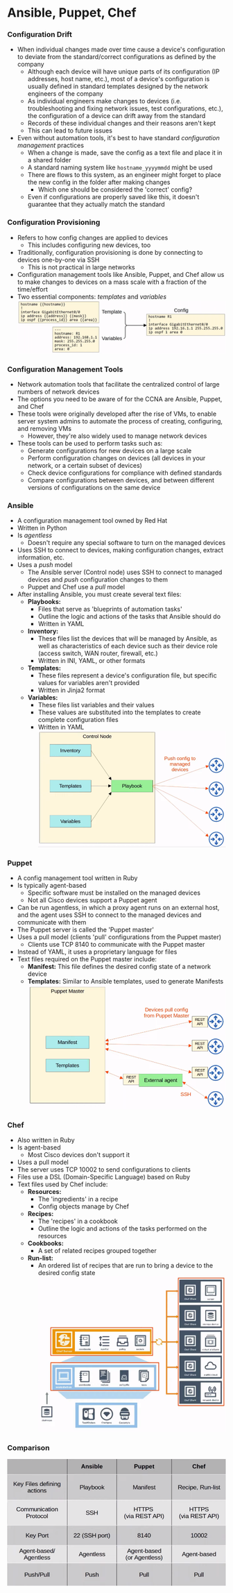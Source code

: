 # Ansible, Puppet, Chef
### Configuration Drift
- When individual changes made over time cause a device's configuration to deviate from the standard/correct configurations as defined by the company
	- Although each device will have unique parts of its configuration (IP addresses, host name, etc.), most of a device's configuration is usually defined in standard templates designed by the network engineers of the company
	- As individual engineers make changes to devices (i.e. troubleshooting and fixing network issues, test configurations, etc.), the configuration of a device can drift away from the standard
	- Records of these individual changes and their reasons aren't kept
	- This can lead to future issues
- Even without automation tools, it's best to have standard *configuration management* practices
	- When a change is made, save the config as a text file and place it in a shared folder
	- A standard naming system like `hostname_yyyymmdd` might be used
	- There are flows to this system, as an engineer might forget to place the new config in the folder after making changes
		- Which one should be considered the 'correct' config?
	- Even if configurations are properly saved like this, it doesn't guarantee that they actually match the standard
### Configuration Provisioning
- Refers to how config changes are applied to devices
	- This includes configuring new devices, too
- Traditionally, configuration provisioning is done by connecting to devices one-by-one via SSH
	- This is not practical in large networks
- Configuration management tools like Ansible, Puppet, and Chef allow us to make changes to devices on a mass scale with a fraction of the time/effort
- Two essential components: *templates* and *variables*
![](attachments/5f5d02a78761790d5d5519d52d81b208.png)
### Configuration Management Tools
- Network automation tools that facilitate the centralized control of large numbers of network devices
- The options you need to be aware of for the CCNA are Ansible, Puppet, and Chef
- These tools were originally developed after the rise of VMs, to enable server system admins to automate the process of creating, configuring, and removing VMs
	- However, they're also widely used to manage network devices
- These tools can be used to perform tasks such as:
	- Generate configurations for new devices on a large scale
	- Perform configuration changes on devices (all devices in your network, or a certain subset of devices)
	- Check device configurations for compliance with defined standards
	- Compare configurations between devices, and between different versions of configurations on the same device
### Ansible
- A configuration management tool owned by Red Hat
- Written in Python
- Is *agentless*
	- Doesn't require any special software to turn on the managed devices
- Uses SSH to connect to devices, making configuration changes, extract information, etc.
- Uses a *push* model
	- The Ansible server (Control node) uses SSH to connect to managed devices and *push* configuration changes to them
	- Puppet and Chef use a *pull* model
- After installing Ansible, you must create several text files:
	- **Playbooks:**
		- Files that serve as 'blueprints of automation tasks'
		- Outline the logic and actions of the tasks that Ansible should do
		- Written in YAML
	- **Inventory:**
		- These files list the devices that will be managed by Ansible, as well as characteristics of each device such as their device role (access switch, WAN router, firewall, etc.)
		- Written in INI, YAML, or other formats
	- **Templates:**
		- These files represent a device's configuration file, but specific values for variables aren't provided
		- Written in Jinja2 format
	- **Variables:**
		- These files list variables and their values
		- These values are substituted into the templates to create complete configuration files
		- Written in YAML
![](attachments/7fb2ab45f85cc10b29aa307231797e13.png)
### Puppet
- A config management tool written in Ruby
- Is typically agent-based
	- Specific software must be installed on the managed devices
	- Not all Cisco devices support a Puppet agent
- Can be run agentless, in which a proxy agent runs on an external host, and the agent uses SSH to connect to the managed devices and communicate with them
- The Puppet server is called the 'Puppet master'
- Uses a pull model (clients 'pull' configurations from the Puppet master)
	- Clients use TCP 8140 to communicate with the Puppet master
- Instead of YAML, it uses a proprietary language for files
- Text files required on the Puppet master include:
	- **Manifest:** This file defines the desired config state of a network device
	- **Templates:** Similar to Ansible templates, used to generate Manifests
![](attachments/7014a2ddb8d49d1bd3d4c4f95141a5c1.png)
### Chef
- Also written in Ruby
- Is agent-based
	- Most Cisco devices don't support it
- Uses a pull model
- The server uses TCP 10002 to send configurations to clients
- Files use a DSL (Domain-Specific Language) based on Ruby
- Text files used by Chef include:
	- **Resources:**
		- The 'ingredients' in a recipe
		- Config objects manage by Chef
	- **Recipes:**
		- The 'recipes' in a cookbook
		- Outline the logic and actions of the tasks performed on the resources
	- **Cookbooks:**
		- A set of related recipes grouped together
	- **Run-list:**
		- An ordered list of recipes that are run to bring a device to the desired config state
![](attachments/d0ffa848837ea270084b741bf0d8692d.png)
### Comparison
![](attachments/8093182a388a782a797104ee2692597e.png)
